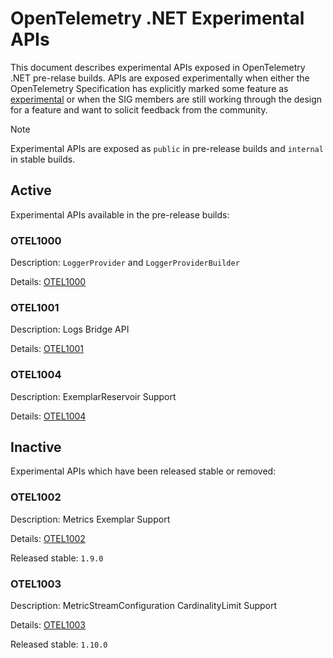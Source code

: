 # OpenTelemetry .NET Experimental APIs

This document describes experimental APIs exposed in OpenTelemetry .NET
pre-relase builds. APIs are exposed experimentally when either the OpenTelemetry
Specification has explicitly marked some feature as
[experimental](https://github.com/open-telemetry/opentelemetry-specification/blob/main/specification/document-status.md)
or when the SIG members are still working through the design for a feature and
want to solicit feedback from the community.

> [!NOTE]
> Experimental APIs are exposed as `public` in pre-release builds and `internal`
in stable builds.

## Active

Experimental APIs available in the pre-release builds:

### OTEL1000

Description: `LoggerProvider` and `LoggerProviderBuilder`

Details: [OTEL1000](./OTEL1000.md)

### OTEL1001

Description: Logs Bridge API

Details: [OTEL1001](./OTEL1001.md)

### OTEL1004

Description: ExemplarReservoir Support

Details: [OTEL1004](./OTEL1004.md)

## Inactive

Experimental APIs which have been released stable or removed:

<!-- When an experimental API is released or removed:
 1) Move the section from above down here.
 2) Delete the individual file from the repo and switch the link here to a
    permalink to the last version.
 3) Add the version info for when the API was released stable or removed. If
    removed add details for alternative solution or reasoning.
-->

### OTEL1002

Description: Metrics Exemplar Support

Details: [OTEL1002](https://github.com/open-telemetry/opentelemetry-dotnet/blob/b8ea807bae1a5d9b0f3d6d23b1e1e10f5e096a25/docs/diagnostics/experimental-apis/OTEL1002.md)

Released stable: `1.9.0`

### OTEL1003

Description: MetricStreamConfiguration CardinalityLimit Support

Details: [OTEL1003](./OTEL1003.md)

Released stable: `1.10.0`
